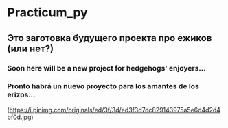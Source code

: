 # Practicum_py
## Это заготовка будущего проекта про **ежиков** (или нет?)
### Soon here will be a new project for hedgehogs' enjoyers...
### Pronto habrá un nuevo proyecto para los amantes de los erizos...
(https://i.pinimg.com/originals/ed/3f/3d/ed3f3d7dc829143975a5e6d4d2d4bf0d.jpg)



